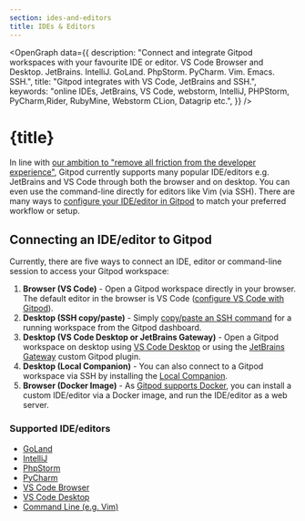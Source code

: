 ```yaml
---
section: ides-and-editors
title: IDEs & Editors
---
```


<script context="module">
  export const prerender = true;
</script>

<script lang="ts">
    import OpenGraph from "$lib/components/open-graph.svelte";
</script>

<OpenGraph
data={{
    description:
      "Connect and integrate Gitpod workspaces with your favourite IDE or editor. VS Code Browser and Desktop. JetBrains. IntelliJ. GoLand. PhpStorm. PyCharm. Vim. Emacs. SSH.",
    title: "Gitpod integrates with VS Code, JetBrains and SSH.",
    keywords: "online IDEs, JetBrains, VS Code, webstorm, IntelliJ, PHPStorm, PyCharm,Rider, RubyMine, Webstorm CLion, Datagrip etc.",
  }}
/>

# {title}

In line with [our ambition to "remove all friction from the developer experience"](https://www.notion.so/gitpod/Values-Attributes-2ed4c2f93c84499b98e3b5389980992e), Gitpod currently supports many popular IDE/editors e.g. JetBrains and VS Code through both the browser and on desktop. You can even use the command-line directly for editors like Vim (via SSH). There are many ways to [configure your IDE/editor in Gitpod](ides-and-editors/configure-your-editor-ide) to match your preferred workflow or setup.

## Connecting an IDE/editor to Gitpod

Currently, there are five ways to connect an IDE, editor or command-line session to access your Gitpod workspace:

1. **Browser (VS Code)** - Open a Gitpod workspace directly in your browser. The default editor in the browser is VS Code ([configure VS Code with Gitpod](ides-and-editors/vscode-browser)).
2. **Desktop (SSH copy/paste)** - Simply [copy/paste an SSH command](ides-and-editors/command-line) for a running workspace from the Gitpod dashboard.
3. **Desktop (VS Code Desktop or JetBrains Gateway)** - Open a Gitpod workspace on desktop using [VS Code Desktop](ides-and-editors/vscode) or using the [JetBrains Gateway](/docs/ides-and-editors/jetbrains-gateway) custom Gitpod plugin.
4. **Desktop (Local Companion)** - You can also connect to a Gitpod workspace via SSH by installing the [Local Companion](/docs/ides-and-editors/local-companion).
5. **Browser (Docker Image)** - As [Gitpod supports Docker](config-docker), you can install a custom IDE/editor via a Docker image, and run the IDE/editor as a web server.

### Supported IDE/editors

- [GoLand](ides-and-editors/goland)
- [IntelliJ](ides-and-editors/intellij)
- [PhpStorm](ides-and-editors/phpstorm)
- [PyCharm](ides-and-editors/pycharm)
- [VS Code Browser](ides-and-editors/vscode-browser)
- [VS Code Desktop](ides-and-editors/vscode)
- [Command Line (e.g. Vim)](ides-and-editors/command-line)
